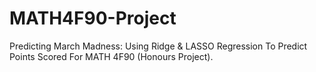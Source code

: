 # MATH4F90-Project
Predicting March Madness: Using Ridge &amp; LASSO Regression To Predict Points Scored For MATH 4F90 (Honours Project).
